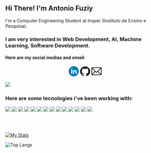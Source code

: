<strong>
    <h2>Hi There! I'm Antonio Fuziy</h2>
</strong>

<p>
    I'm a Computer Engineering Student at Insper (Instituto de Ensino e Pesquisa).
</p>

<h3>
    I am very interested in Web Development, AI, Machine Learning, Software Development.
</h3>

<h4>
    Here are my social medias and email:
</h4>

<p align='center'>
    <a href="https://www.linkedin.com/in/antonio-vieira-fuziy-459410195/"><img height="32" src="https://github.com/AntonioFuziy/AntonioFuziy/blob/master/linkedin.png?raw=true"/></a>
    <a href="https://github.com/AntonioFuziy"><img height="32" src="https://github.com/AntonioFuziy/AntonioFuziy/blob/master/github.png?raw=true"/></a>
    <a href="mailto:antoniofuziy@gmail.com"><img height="32" src="https://github.com/AntonioFuziy/AntonioFuziy/blob/master/email.png?raw=true"/></a>
</p>

![](https://img.shields.io/github/followers/AntonioFuziy?style=social)

<h3>
    Here are some tecnologies i've been working with:
</h3>

![](https://img.shields.io/badge/-Python-informational?style=for-the-badge&logo=python&color=000000)
![](https://img.shields.io/badge/-Java-informational?style=for-the-badge&logo=java&color=000000)
![](https://img.shields.io/badge/-HTML-informational?style=for-the-badge&logo=html5&color=000000)
![](https://img.shields.io/badge/-CSS-informational?style=for-the-badge&logo=css3&color=000000)
![](https://img.shields.io/badge/-MongoDB-informational?style=for-the-badge&logo=MongoDB&mongodbColor=white&color=000000)
![](https://img.shields.io/badge/-MySQL-informational?style=for-the-badge&logo=mySQL&color=000000)
![](https://img.shields.io/badge/-GitHub-informational?style=for-the-badge&logo=github&&color=000000)
![](https://img.shields.io/badge/-JavaScript-informational?style=for-the-badge&logo=JavaScript&color=000000)
![](https://img.shields.io/badge/-React-informational?style=for-the-badge&logo=React&reactColor=white&color=000000)
![](https://img.shields.io/badge/-VHDL-informational?style=for-the-badge&logo=VHDL&vhdlColor=white&color=000000)
![](https://img.shields.io/badge/-JupyterNotebook-informational?style=for-the-badge&logo=JupyterNotebook&jupyternotebookColor=white&color=000000)
![](https://img.shields.io/badge/-NodeJS-informational?style=for-the-badge&logo=NodeJS&nodedjsColor=green&color=000000)
![](https://img.shields.io/badge/-Arduino-informational?style=for-the-badge&logo=Arduino&arduinoColor=white&color=000000)
![](https://img.shields.io/badge/-Assembly-informational?style=for-the-badge&logo=Assembly&assemblyColor=white&color=000000)


<br />
<br />

[![My Stats](https://github-readme-stats.vercel.app/api?username=AntonioFuziy&count_private=true&show_icons=true&theme=dracula)](https://github.com/AntonioFuziy/AntonioFuziy)

![Top Langs](https://github-readme-stats.vercel.app/api/top-langs/?username=AntonioFuziy&layout=compact&hide_border=true)